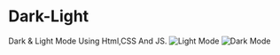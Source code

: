# Dark-Light
Dark &amp; Light Mode Using Html,CSS And JS.
![Light Mode](https://user-images.githubusercontent.com/99266197/204322858-2a5fc40c-3c41-4ffb-95ee-0a8781b97256.png)
![Dark Mode](https://user-images.githubusercontent.com/99266197/204322876-4f540f3d-d5a2-43aa-ba5e-6f58f58a01f0.png)
